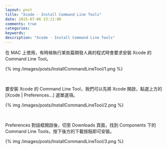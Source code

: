 ```yaml
---
layout: post
title: "Xcode - Install Command Line Tools"
date: 2015-07-06 23:11:00
comments: true
categories: 
keywords: 
description: "Xcode - Install Command Line Tools"
---
```


在 MAC 上使用，有時候執行某些篇開發人員的程式時會要求安裝 Xcode 的 Command Line Tool。  

<!-- More -->

{% img /images/posts/InstallCommandLineTool/1.png %}

<br/>


要安裝 Xcode 的 Command Line Tool，我們可以先將 Xcode 開啟，點選上方的 [Xcode | Preferences...] 選單選項。  

{% img /images/posts/InstallCommandLineTool/2.png %}

<br/>


Preferences 對話框開啟後，切至 Downloads 頁面，找到 Components 下的 Command Line Tools，按下後方的下載按鈕即可安裝。  

{% img /images/posts/InstallCommandLineTool/3.png %}
